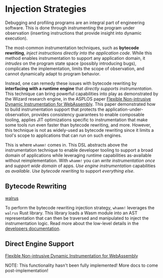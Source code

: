 # Injection Strategies #

Debugging and profiling programs are an integral part of engineering software.
This is done through instrumenting the program under observation (inserting instructions that provide insight into dynamic execution).

The most-common instrumentation techniques, such as **bytecode rewriting**, _inject instructions directly into the application code_.
While this method enables instrumentation to support any application domain, it _intrudes_ on the program state space (possibly introducing bugs), complicates the implementation, limits the scope of observation, and cannot dynamically adapt to program behavior.

Instead, one can remedy these issues with bytecode rewriting by **interfacing with a runtime engine** that _directly supports instrumentation_.
This technique can bring powerful capabilities into play as demonstrated by the Wizard research engine, in the ASPLOS paper [Flexible Non-intrusive Dynamic Instrumentation for WebAssembly](https://dl.acm.org/doi/10.1145/3620666.3651338).
This paper demonstrated how to build instrumentation support that protects the application-under-observation, provides consistency guarantees to enable composable tooling, applies JIT optimizations specific to instrumentation that make some tools run even faster than bytecode rewriting, and more.
However, this technique is not as widely-used as bytecode rewriting since it limits a tool's scope to applications that can run on such engines.

This is where `whamm!` comes in.
This DSL abstracts above the instrumentation technique to enable developer tooling to support a broad domain of applications while leveraging runtime capabilities as-available without reimplementation.
With `whamm!` you can _write instrumentation once_ and _support wide domain_ of apps.
_Use engine instrumentation_ capabilities _as available_.
_Use bytecode rewriting_ to support _everything else_.

## Bytecode Rewriting ##
[walrus](https://github.com/rustwasm/walrus)

To perform the bytecode rewriting injection strategy, `whamm!` leverages the `walrus` Rust library.
This library loads a Wasm module into an AST representation that can then be traversed and manipulated to inject the instrumentation logic.
Read more about the low-level details in the [developers documentation](../devs/intro.md).

## Direct Engine Support ##
[Flexible Non-intrusive Dynamic Instrumentation for WebAssembly](https://dl.acm.org/doi/10.1145/3620666.3651338)

NOTE: This functionality hasn't been fully implemented! More docs to come post-implementation!
